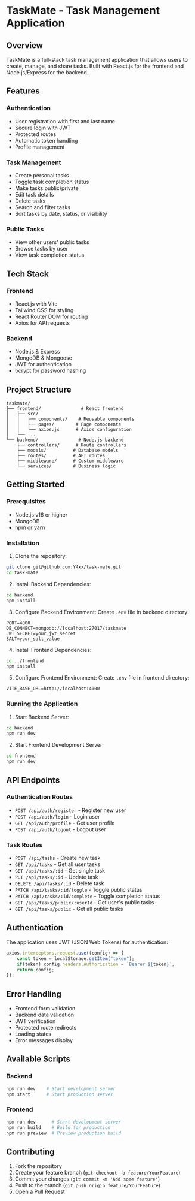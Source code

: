 # TaskMate - Task Management Application

## Overview
TaskMate is a full-stack task management application that allows users to create, manage, and share tasks. Built with React.js for the frontend and Node.js/Express for the backend.

## Features

### Authentication
- User registration with first and last name
- Secure login with JWT
- Protected routes
- Automatic token handling
- Profile management

### Task Management
- Create personal tasks
- Toggle task completion status
- Make tasks public/private
- Edit task details
- Delete tasks
- Search and filter tasks
- Sort tasks by date, status, or visibility

### Public Tasks
- View other users' public tasks
- Browse tasks by user
- View task completion status

## Tech Stack

### Frontend
- React.js with Vite
- Tailwind CSS for styling
- React Router DOM for routing
- Axios for API requests

### Backend
- Node.js & Express
- MongoDB & Mongoose
- JWT for authentication
- bcrypt for password hashing

## Project Structure
```
taskmate/
├── frontend/               # React frontend
│   ├── src/
│   │   ├── components/    # Reusable components
│   │   ├── pages/        # Page components
│   │   └── axios.js      # Axios configuration
│   └── ...
└── backend/               # Node.js backend
    ├── controllers/      # Route controllers
    ├── models/          # Database models
    ├── routes/          # API routes
    ├── middleware/      # Custom middleware
    └── services/        # Business logic
```

## Getting Started

### Prerequisites
- Node.js v16 or higher
- MongoDB
- npm or yarn

### Installation

1. Clone the repository:
```bash
git clone git@github.com:Y4xx/task-mate.git
cd task-mate
```

2. Install Backend Dependencies:
```bash
cd backend
npm install
```

3. Configure Backend Environment:
Create `.env` file in backend directory:
```env
PORT=4000
DB_CONNECT=mongodb://localhost:27017/taskmate
JWT_SECRET=your_jwt_secret
SALT=your_salt_value
```

4. Install Frontend Dependencies:
```bash
cd ../frontend
npm install
```

5. Configure Frontend Environment:
Create `.env` file in frontend directory:
```env
VITE_BASE_URL=http://localhost:4000
```

### Running the Application

1. Start Backend Server:
```bash
cd backend
npm run dev
```

2. Start Frontend Development Server:
```bash
cd frontend
npm run dev
```

## API Endpoints

### Authentication Routes
- `POST /api/auth/register` - Register new user
- `POST /api/auth/login` - Login user
- `GET /api/auth/profile` - Get user profile
- `POST /api/auth/logout` - Logout user

### Task Routes
- `POST /api/tasks` - Create new task
- `GET /api/tasks` - Get all user tasks
- `GET /api/tasks/:id` - Get single task
- `PUT /api/tasks/:id` - Update task
- `DELETE /api/tasks/:id` - Delete task
- `PATCH /api/tasks/:id/toggle` - Toggle public status
- `PATCH /api/tasks/:id/complete` - Toggle completion status
- `GET /api/tasks/public/:userId` - Get user's public tasks
- `GET /api/tasks/public` - Get all public tasks

## Authentication

The application uses JWT (JSON Web Tokens) for authentication:
```javascript
axios.interceptors.request.use((config) => {
    const token = localStorage.getItem("token");
    if(token) config.headers.Authorization = `Bearer ${token}`;
    return config;
});
```

## Error Handling
- Frontend form validation
- Backend data validation
- JWT verification
- Protected route redirects
- Loading states
- Error messages display

## Available Scripts

### Backend
```bash
npm run dev    # Start development server
npm start      # Start production server
```

### Frontend
```bash
npm run dev      # Start development server
npm run build    # Build for production
npm run preview  # Preview production build
```

## Contributing
1. Fork the repository
2. Create your feature branch (`git checkout -b feature/YourFeature`)
3. Commit your changes (`git commit -m 'Add some feature'`)
4. Push to the branch (`git push origin feature/YourFeature`)
5. Open a Pull Request